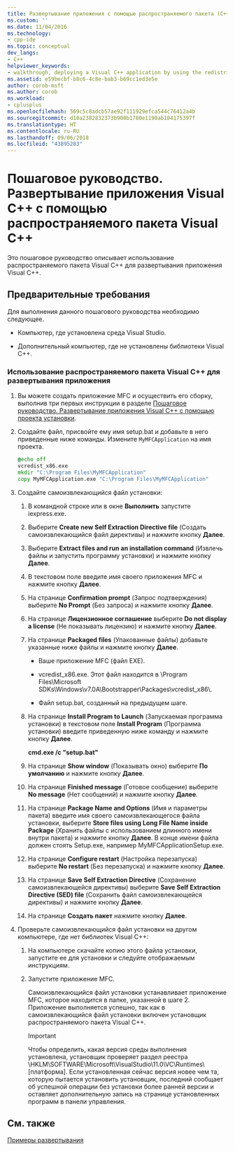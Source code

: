 ```yaml
---
title: Развертывание приложения с помощью распространяемого пакета (C++) | Документы Майкрософт
ms.custom: ''
ms.date: 11/04/2016
ms.technology:
- cpp-ide
ms.topic: conceptual
dev_langs:
- C++
helpviewer_keywords:
- walkthrough, deploying a Visual C++ application by using the redistributable package
ms.assetid: e59becbf-b8c6-4c8e-bab3-b69cc1ed3e5e
author: corob-msft
ms.author: corob
ms.workload:
- cplusplus
ms.openlocfilehash: 569c5c8adcb57ae92f111929efca544c76412a4b
ms.sourcegitcommit: d10a2382832373b900b1780e1190ab104175397f
ms.translationtype: HT
ms.contentlocale: ru-RU
ms.lasthandoff: 09/06/2018
ms.locfileid: "43895283"
---
```

# <a name="walkthrough-deploying-a-visual-c-application-by-using-the-visual-c-redistributable-package"></a>Пошаговое руководство. Развертывание приложения Visual C++ с помощью распространяемого пакета Visual C++

Это пошаговое руководство описывает использование распространяемого пакета Visual C++ для развертывания приложения Visual C++.

## <a name="prerequisites"></a>Предварительные требования

Для выполнения данного пошагового руководства необходимо следующее.

- Компьютер, где установлена среда Visual Studio.

- Дополнительный компьютер, где не установлены библиотеки Visual C++.

### <a name="to-use-the-visual-c-redistributable-package-to-deploy-an-application"></a>Использование распространяемого пакета Visual C++ для развертывания приложения

1. Вы можете создать приложение MFC и осуществить его сборку, выполнив три первых инструкции в разделе [Пошаговое руководство. Развертывание приложения Visual C++ с помощью проекта установки](../ide/deploying-visual-cpp-application-by-using-the-vcpp-redistributable-package.md).

2. Создайте файл, присвойте ему имя setup.bat и добавьте в него приведенные ниже команды. Измените `MyMFCApplication` на имя проекта.

    ```cmd
    @echo off
    vcredist_x86.exe
    mkdir "C:\Program Files\MyMFCApplication"
    copy MyMFCApplication.exe "C:\Program Files\MyMFCApplication"
    ```  

3. Создайте самоизвлекающийся файл установки:

   1. В командной строке или в окне **Выполнить** запустите iexpress.exe.

   2. Выберите **Create new Self Extraction Directive file** (Создать самоизвлекающийся файл директивы) и нажмите кнопку **Далее**.

   3. Выберите **Extract files and run an installation command** (Извлечь файлы и запустить программу установки) и нажмите кнопку **Далее**.

   4. В текстовом поле введите имя своего приложения MFC и нажмите кнопку **Далее**.

   5. На странице **Confirmation prompt** (Запрос подтверждения) выберите **No Prompt** (Без запроса) и нажмите кнопку **Далее**.

   6. На странице **Лицензионное соглашение** выберите **Do not display a license** (Не показывать лицензию) и нажмите кнопку **Далее**.

   7. На странице **Packaged files** (Упакованные файлы) добавьте указанные ниже файлы и нажмите кнопку **Далее**.

      - Ваше приложение MFC (файл EXE).

      - vcredist_x86.exe. Этот файл находится в \Program Files\Microsoft SDKs\Windows\v7.0A\Bootstrapper\Packages\vcredist_x86\\.

      - Файл setup.bat, созданный на предыдущем шаге.

   8. На странице **Install Program to Launch** (Запускаемая программа установки) в текстовом поле **Install Program** (Программа установки) введите приведенную ниже команду и нажмите кнопку **Далее**.

      **cmd.exe /c "setup.bat"**  

   9. На странице **Show window** (Показывать окно) выберите **По умолчанию** и нажмите кнопку **Далее**.

   10. На странице **Finished message** (Готовое сообщение) выберите **No message** (Нет сообщений) и нажмите кнопку **Далее**.

   11. На странице **Package Name and Options** (Имя и параметры пакета) введите имя своего самоизвлекающегося файла установки, выберите **Store files using Long File Name inside Package** (Хранить файлы с использованием длинного имени внутри пакета) и нажмите кнопку **Далее**. В конце имени файла должен стоять Setup.exe, например MyMFCApplicationSetup.exe.

   12. На странице **Configure restart** (Настройка перезапуска) выберите **No restart** (Без перезапуска) и нажмите кнопку **Далее**.

   13. На странице **Save Self Extraction Directive** (Сохранение самоизвлекающейся директивы) выберите **Save Self Extraction Directive (SED) file** (Сохранить файл самоизвлекающейся директивы) и нажмите кнопку **Далее**.

   14. На странице **Создать пакет** нажмите кнопку **Далее**.

4. Проверьте самоизвлекающийся файл установки на другом компьютере, где нет библиотек Visual C++:

   1. На компьютере скачайте копию этого файла установки, запустите ее для установки и следуйте отображаемым инструкциям.

   2. Запустите приложение MFC.

      Самоизвлекающийся файл установки устанавливает приложение MFC, которое находится в папке, указанной в шаге 2. Приложение выполняется успешно, так как в самоизвлекающийся файл установки включен установщик распространяемого пакета Visual C++.

      > [!IMPORTANT]
      > Чтобы определить, какая версия среды выполнения установлена, установщик проверяет раздел реестра \HKLM\SOFTWARE\Microsoft\VisualStudio\11.0\VC\Runtimes\\[платформа]. Если установленная сейчас версия новее чем та, которую пытается установить установщик, последний сообщает об успешной операции без установки более ранней версии и оставляет дополнительную запись на странице установленных программ в панели управления.

## <a name="see-also"></a>См. также

[Примеры развертывания](../ide/deployment-examples.md)